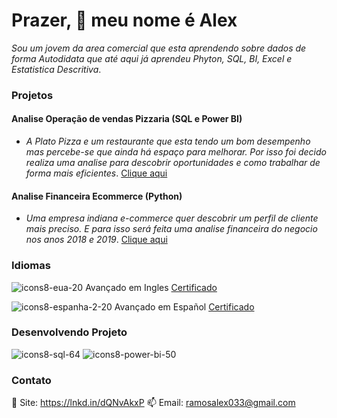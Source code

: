 # Prazer, 👋 meu nome é Alex

*Sou um jovem da area comercial que esta aprendendo sobre dados de forma Autodidata que até aqui já aprendeu 
Phyton, SQL, BI, Excel e Estatistica Descritiva*.

### Projetos 
#### Analise Operação de vendas Pizzaria (SQL e Power BI)
*  *A Plato Pizza e um restaurante que esta tendo um bom desempenho mas percebe-se que ainda há espaço para melhorar.
  Por isso foi decido realiza uma analise para descobrir oportunidades e como trabalhar de forma mais eficientes*.
[Clique aqui](https://github.com/alex-ramos-d-a/Analise_Operacoes_Venda_Pizzaria)

#### Analise Financeira Ecommerce (Python)
* *Uma empresa indiana e-commerce quer descobrir um perfil de cliente mais preciso. E para isso será feita 
    uma analise financeira do negocio nos anos 2018 e 2019*.
[Clique aqui](https://github.com/alex-ramos-d-a/E-commerce_Analise_Dados)

### Idiomas

![icons8-eua-20](https://user-images.githubusercontent.com/115717016/232852782-09085f5d-f6e2-46c2-ad23-b856298dd450.png)
Avançado em Ingles  [Certificado](https://drive.google.com/file/d/197P04wtePTgguAEkeXB__W5whi6or9Ko/view?usp=share_link)

![icons8-espanha-2-20](https://user-images.githubusercontent.com/115717016/232852983-23f08b57-9633-4bde-9786-333667bb8854.png)
Avançado em Español  [Certificado](https://drive.google.com/file/d/1KRxI7A5JlrzRdkBRotGuyhfN10ctxRQm/view?usp=share_link)

### Desenvolvendo Projeto
![icons8-sql-64](https://user-images.githubusercontent.com/115717016/232849429-c5494301-fca6-4cc0-8092-d0cba1964b2f.png)
![icons8-power-bi-50](https://user-images.githubusercontent.com/115717016/232850160-cd557d2f-537b-4229-9883-e031e8a23985.png)

### Contato
🎯 Site: https://lnkd.in/dQNvAkxP
📫 Email: ramosalex033@gmail.com
